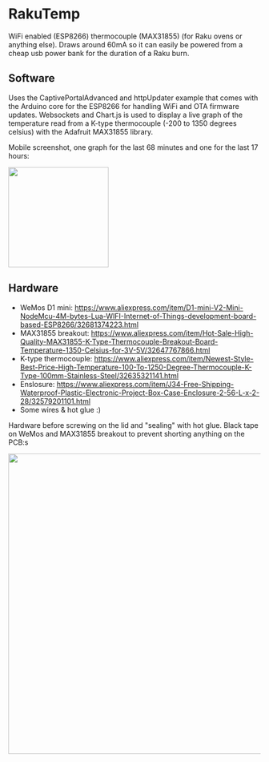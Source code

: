 # RakuTemp
WiFi enabled (ESP8266) thermocouple (MAX31855) (for Raku ovens or anything else). Draws around 60mA so it can easily be powered from a cheap usb power bank for the duration of a Raku burn.

## Software
Uses the CaptivePortalAdvanced and httpUpdater example that comes with the Arduino core for the ESP8266 for handling WiFi and OTA firmware updates. Websockets and Chart.js is used to display a live graph of the temperature read from a K-type thermocouple (-200 to 1350 degrees celsius) with the Adafruit MAX31855 library.

Mobile screenshot, one graph for the last 68 minutes and one for the last 17 hours:

<a href="http://i66.tinypic.com/2815t1t.png"><img src="http://i66.tinypic.com/2815t1t.png" width="200" ></a>


## Hardware
+ WeMos D1 mini: https://www.aliexpress.com/item/D1-mini-V2-Mini-NodeMcu-4M-bytes-Lua-WIFI-Internet-of-Things-development-board-based-ESP8266/32681374223.html
+ MAX31855 breakout: https://www.aliexpress.com/item/Hot-Sale-High-Quality-MAX31855-K-Type-Thermocouple-Breakout-Board-Temperature-1350-Celsius-for-3V-5V/32647767866.html
+ K-type thermocouple: https://www.aliexpress.com/item/Newest-Style-Best-Price-High-Temperature-100-To-1250-Degree-Thermocouple-K-Type-100mm-Stainless-Steel/32635321141.html
+ Enslosure: https://www.aliexpress.com/item/J34-Free-Shipping-Waterproof-Plastic-Electronic-Project-Box-Case-Enclosure-2-56-L-x-2-28/32579201101.html
+ Some wires & hot glue :)

Hardware before screwing on the lid and "sealing" with hot glue. Black tape on WeMos and MAX31855 breakout to prevent shorting anything on the PCB:s

<a href="http://i68.tinypic.com/25r2fd1.jpg"><img src="http://i68.tinypic.com/25r2fd1.jpg" width="600" ></a>
